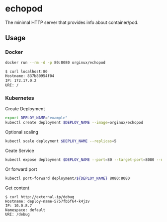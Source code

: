 # echopod
The minimal HTTP server that provides info about container/pod.

## Usage

### Docker
```bash
docker run --rm -d -p 80:8080 orginux/echopod
```

```bash
$ curl localhost:80
Hostname: 837b80954f04
IP: 172.17.0.2
URI: /
```

### Kubernetes

Create Deployment
```bash
export DEPLOY_NAME="example"
kubectl create deployment $DEPLOY_NAME --image=orginux/echopod
```

Optional scaling
```bash
kubectl scale deployment $DEPLOY_NAME --replicas=5
```


Ceate Service
```bash
kubectl expose deployment $DEPLOY_NAME --port=80 --target-port=8080 --name=${DEPLOY_NAME}-service --type=LoadBalancer
```

Or forward port
```bash
kubectl port-forward deployment/${DEPLOY_NAME} 8080:8080
```


Get content
```
$ curl http://external-ip/debug
Hostname: deploy-name-5757fb5f64-k4jzv
IP: 10.0.8.7
Namespace: default
URI: /debug
```
